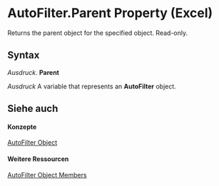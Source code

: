 
# AutoFilter.Parent Property (Excel)

Returns the parent object for the specified object. Read-only.


## Syntax

 _Ausdruck_. **Parent**

 _Ausdruck_ A variable that represents an **AutoFilter** object.


## Siehe auch


#### Konzepte


[AutoFilter Object](1a6fcf3b-52be-b599-029b-a3c53d12f85e.md)
#### Weitere Ressourcen


[AutoFilter Object Members](http://msdn.microsoft.com/library/7a659664-47a0-8b1b-524e-f808cda97d84%28Office.15%29.aspx)